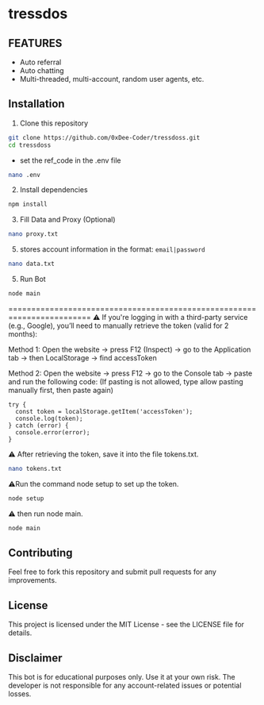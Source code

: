 # tressdos

## FEATURES
- Auto referral
- Auto chatting
- Multi-threaded, multi-account, random user agents, etc.

## Installation

1. Clone this repository

```bash
git clone https://github.com/0xDee-Coder/tressdoss.git
cd tressdoss
```
- set the ref_code in the .env file
```bash
nano .env
```
2. Install dependencies
```bash
npm install
```
3. Fill Data and Proxy (Optional)

```bash
nano proxy.txt
```
5. stores account information in the format: `email|password`
```bash
nano data.txt
```
5. Run Bot
```bash
node main
```

========================================================================
⚠️ If you're logging in with a third-party service (e.g., Google), you’ll need to manually retrieve the token (valid for 2 months):

Method 1: Open the website → press F12 (Inspect) → go to the Application tab → then LocalStorage → find accessToken

Method 2: Open the website → press F12 → go to the Console tab → paste and run the following code:
(If pasting is not allowed, type allow pasting manually first, then paste again)
```
try {
  const token = localStorage.getItem('accessToken');
  console.log(token); 
} catch (error) {
  console.error(error);
}
```
⚠️ After retrieving the token, save it into the file tokens.txt.
```bash
nano tokens.txt
```

⚠️Run the command node setup to set up the token.
```bash
node setup
```
⚠️ then run node main.
```bash
node main
```


## Contributing

Feel free to fork this repository and submit pull requests for any improvements.

## License

This project is licensed under the MIT License - see the LICENSE file for details.

## Disclaimer

This bot is for educational purposes only. Use it at your own risk. The developer is not responsible for any account-related issues or potential losses.

